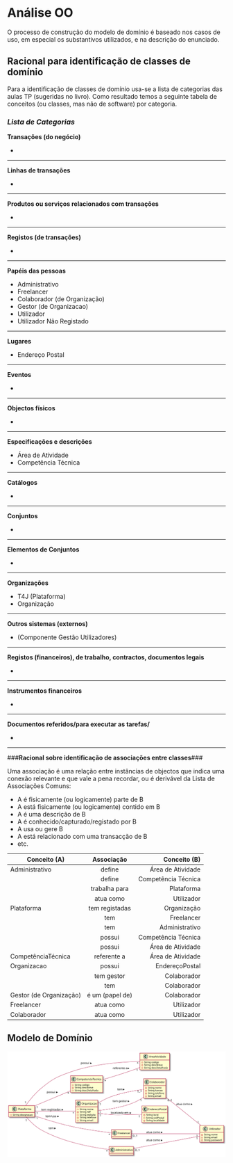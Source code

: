 # Análise OO #
O processo de construção do modelo de domínio é baseado nos casos de uso, em especial os substantivos utilizados, e na descrição do enunciado.
## Racional para identificação de classes de domínio ##
Para a identificação de classes de domínio usa-se a lista de categorias das aulas TP (sugeridas no livro). Como resultado temos a seguinte tabela de conceitos (ou classes, mas não de software) por categoria.

### _Lista de Categorias_ ###

**Transações (do negócio)**

*

---

**Linhas de transações**

*

---

**Produtos ou serviços relacionados com transações**

*  

---


**Registos (de transações)**

*  

---  


**Papéis das pessoas**

* Administrativo
* Freelancer
* Colaborador (de Organização)
* Gestor (de Organizacao)
* Utilizador
* Utilizador Não Registado

---


**Lugares**

*  Endereço Postal

---

**Eventos**

* 

---


**Objectos físicos**

*

---


**Especificações e descrições**

*  Área de Atividade
*  Competência Técnica


---


**Catálogos**

*  

---


**Conjuntos**

*  

---


**Elementos de Conjuntos**

*  

---


**Organizações**

*  T4J (Plataforma)
*  Organização

---

**Outros sistemas (externos)**

*  (Componente Gestão Utilizadores)


---


**Registos (financeiros), de trabalho, contractos, documentos legais**

* 

---


**Instrumentos financeiros**

*  

---


**Documentos referidos/para executar as tarefas/**

* 
---



###**Racional sobre identificação de associações entre classes**###

Uma associação é uma relação entre instâncias de objectos que indica uma conexão relevante e que vale a pena recordar, ou é derivável da Lista de Associações Comuns:

+ A é fisicamente (ou logicamente) parte de B
+ A está fisicamente (ou logicamente) contido em B
+ A é uma descrição de B
+ A é conhecido/capturado/registado por B
+ A usa ou gere B
+ A está relacionado com uma transacção de B
+ etc.



| Conceito (A) 		|  Associação   		|  Conceito (B) |
|----------	   		|:-------------:		|------:       |
| Administrativo  	| define    		 	| Área de Atividade  |
|   					| define            | Competência Técnica  |
|   					| trabalha para     | Plataforma  |
|						| atua como			| Utilizador |
| Plataforma			| tem registadas    | Organização  |
|						| tem     			| Freelancer  |
|						| tem     			| Administrativo  |
| 						| possui     			| Competência Técnica  |
| 						| possui     			| Área de Atividade  |
| CompetênciaTécnica| referente a       | Área de Atividade  |
| Organizacao			| possui      	   | EndereçoPostal  |
|						| tem gestor     	| Colaborador |
|						| tem		     		| Colaborador |
| Gestor (de Organização)| é um (papel de)| Colaborador |
| Freelancer			| atua como			| Utilizador |
| Colaborador			| atua como			| Utilizador |


## Modelo de Domínio

![MD.svg](MD.svg)



